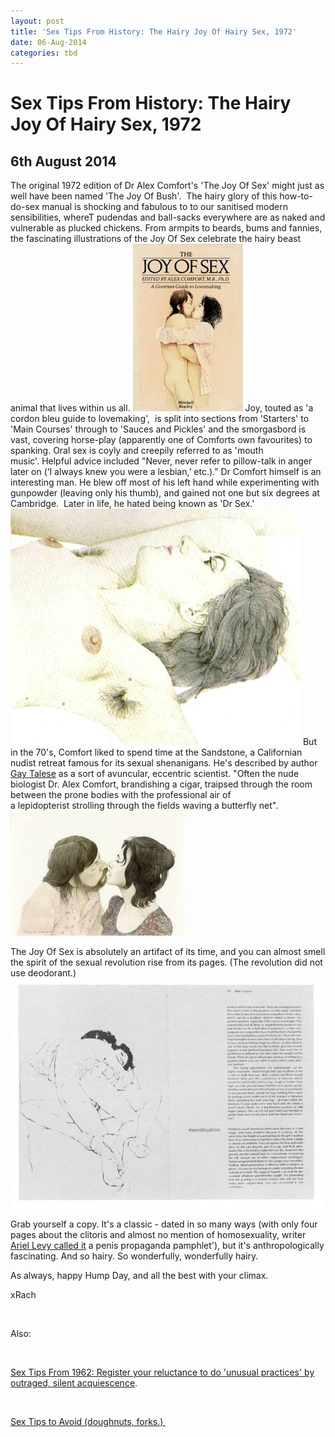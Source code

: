 ```yaml
---
layout: post
title: 'Sex Tips From History: The Hairy Joy Of Hairy Sex, 1972'
date: 06-Aug-2014
categories: tbd
---
```


# Sex Tips From History: The Hairy Joy Of Hairy Sex, 1972

## 6th August 2014

The original 1972 edition of Dr Alex Comfort's 'The Joy Of Sex' might just as well have been named 'The Joy Of Bush'.  The hairy glory of this how-to-do-sex manual is shocking and fabulous to to our sanitised modern sensibilities,   whereT pudendas and ball-sacks everywhere are as naked and vulnerable as plucked chickens. From armpits to beards,   bums and fannies, the fascinating illustrations of the Joy Of Sex celebrate the hairy beast animal that lives within us all. <img class="photo-horiz" src="/images/2014/08/joy-cover.jpg" /> Joy, touted as 'a cordon bleu guide to lovemaking',  is split into sections from 'Starters' to 'Main Courses' through to 'Sauces and Pickles' and the smorgasbord is vast, covering horse-play (apparently one of Comforts own favourites) to spanking. Oral sex is coyly and creepily referred to as 'mouth music'. Helpful advice included "Never, never refer to pillow-talk in anger later on (‘I always knew you were a lesbian,’ etc.).” Dr Comfort himself is an interesting man. He blew off most of his left hand while experimenting with gunpowder (leaving only his thumb), and gained not one but six degrees at Cambridge.  Later in life, he hated being known as 'Dr Sex.' <img class="photo-horiz" src="/images/2014/08/Joy-of-Sex-1972.jpg" /> But in the 70's, Comfort liked to spend time at the Sandstone, a Californian nudist retreat famous for its sexual shenanigans. He's described by author <a href="http://en.wikipedia.org/wiki/Thy_Neighbor's_Wife">Gay Talese</a> as a sort of avuncular, eccentric scientist. "Often the nude biologist Dr. Alex Comfort, brandishing a cigar, traipsed through the room between the prone bodies with the professional air of a lepidopterist strolling through the fields waving a butterfly net". <img class="photo-horiz" src="/images/2014/08/joy_of_sex_1_press_image_280x200.jpg" />





The Joy Of Sex is absolutely an artifact of its time, and you can almost smell the spirit of the sexual revolution rise from its pages. (The revolution did not use deodorant.) <img class="photo-horiz" src="/images/2014/08/joyofsex.jpg" />

Grab yourself a copy. It's a classic - dated in so many ways (with only four pages about the clitoris and almost no mention of homosexuality, writer <a href="http://www.newyorker.com/magazine/2009/01/05/doing-it">Ariel Levy called it</a> a penis propaganda pamphlet'), but it's anthropologically fascinating. And so hairy. So wonderfully, wonderfully hairy.



 



As always, happy Hump Day, and all the best with your climax.



 

xRach



<br />

Also:

 

<br />



<a href="http://mogantosh.com/sex-tips-from-history-1962/">Sex Tips From 1962: Register your reluctance to do 'unusual practices' by outraged, silent acquiescence</a>.

<br />



<a href="http://mogantosh.com/its-saturday-night-folks-sex-tips-to-avoid/">Sex Tips to Avoid (doughnuts, forks.) </a>

 
